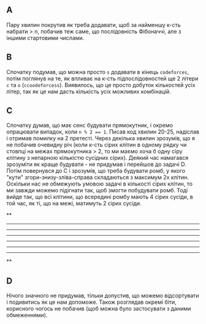 ## A
Пару хвилин покрутив як треба додавати, щоб за найменшу к-сть набрати > n, побачив теж саме, що послідовність Фібоначчі, але з іншими стартовими числами.

## B
Спочатку подумав, що можна просто `s` додавати в кінець `codeforces`, потім поглянув на те, як впливає на к-сть підпослідовностей ще 2 літери `c` та `o` (`ccoodeforcess`). Виявилось, що це просто добуток кількостей усіх літер, так як це нам дасть кількість усіх можливих комбінацій.

## C
Спочатку думав, що має сенс будувати прямокутник, і окремо опрацювати випадок, коли `n % 2 == 1`. Писав код хвилин 20-25, надіслав і отримав помилку на 2 претесті. Через декілька хвилин зрозумів, що я не побачив очевидну річ (коли к-сть сірих клітин в одному рядку чи стовпці на межах прямокутника > 2, то ми маємо хоча б одну сіру клітину з непарною кількістю сусідних сірих). Деякий час намагався зрозуміти як краще будувати - не придумав і перейшов до задачі D. Потім повернувся до C і зрозумів, що треба будувати ромб, у якого "кути" згори-знизу-зліва-справа складаються з максимум 2х клітин. Оскільки нас не обмежують умовою задачі в кількості сірих клітин, то ми завжди можемо підігнати так, щоб змогти побудувати ромб. Тоді вийде так, що всі клітини, що всередині ромбу мають 4 сірих сусіди, в той час, як ті, що на межі, матимуть 2 сірих сусіди.

   **   
  ****  
 ******
********
********
 ****** 
  **** 
   **

## D
Нічого значного не придумав, тільки допустив, що можемо відсортувати і подивитись як це нам допоможе. Також розглядав окремі біти, корисного чогось не побачив (щоб можна було застосувати з даними обмеженнями).
